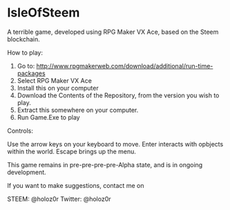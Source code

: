 # IsleOfSteem
A terrible game, developed using RPG Maker VX Ace, based on the Steem blockchain.

How to play:

1. Go to: http://www.rpgmakerweb.com/download/additional/run-time-packages
2. Select RPG Maker VX Ace
3. Install this on your computer
4. Download the Contents of the Repository, from the version you wish to play.
5. Extract this somewhere on your computer.
6. Run Game.Exe to play

Controls:

Use the arrow keys on your keyboard to move.
Enter interacts with opbjects within the world.
Escape brings up the menu.

This game remains in pre-pre-pre-pre-Alpha state, and is in ongoing development. 

If you want to make suggestions, contact me on 

STEEM: @holoz0r
Twitter: @holoz0r 
